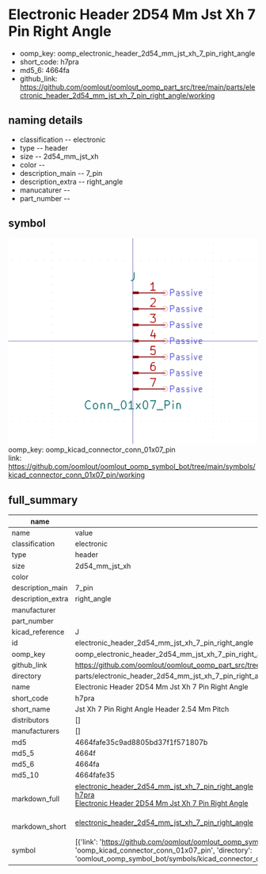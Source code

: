 # Electronic Header 2D54 Mm Jst Xh 7 Pin Right Angle

  
* oomp_key: oomp_electronic_header_2d54_mm_jst_xh_7_pin_right_angle 
* short_code: h7pra
* md5_6: 4664fa  
* github_link: https://github.com/oomlout/oomlout_oomp_part_src/tree/main/parts/electronic_header_2d54_mm_jst_xh_7_pin_right_angle/working  
## naming details
* classification -- electronic
* type -- header
* size -- 2d54_mm_jst_xh
* color -- 
* description_main -- 7_pin
* description_extra -- right_angle
* manucaturer -- 
* part_number -- 



## symbol

![](symbol/0/working/working_600.png)  
oomp_key: oomp_kicad_connector_conn_01x07_pin  
link: https://github.com/oomlout/oomlout_oomp_symbol_bot/tree/main/symbols/kicad_connector_conn_01x07_pin/working  


## full_summary
| name | value | 
| --- | --- | 
| name | value | 
| classification | electronic | 
| type | header | 
| size | 2d54_mm_jst_xh | 
| color |  | 
| description_main | 7_pin | 
| description_extra | right_angle | 
| manufacturer |  | 
| part_number |  | 
| kicad_reference | J | 
| id | electronic_header_2d54_mm_jst_xh_7_pin_right_angle | 
| oomp_key | oomp_electronic_header_2d54_mm_jst_xh_7_pin_right_angle | 
| github_link | https://github.com/oomlout/oomlout_oomp_part_src/tree/main/parts/electronic_header_2d54_mm_jst_xh_7_pin_right_angle/working | 
| directory | parts/electronic_header_2d54_mm_jst_xh_7_pin_right_angle | 
| name | Electronic Header 2D54 Mm Jst Xh 7 Pin Right Angle | 
| short_code | h7pra | 
| short_name | Jst Xh 7 Pin Right Angle Header 2.54 Mm Pitch | 
| distributors | [] | 
| manufacturers | [] | 
| md5 | 4664fafe35c9ad8805bd37f1f571807b | 
| md5_5 | 4664f | 
| md5_6 | 4664fa | 
| md5_10 | 4664fafe35 | 
| markdown_full | [electronic_header_2d54_mm_jst_xh_7_pin_right_angle](https://github.com/oomlout/oomlout_oomp_part_src/tree/main/parts/electronic_header_2d54_mm_jst_xh_7_pin_right_angle/working)<br>[h7pra](https://github.com/oomlout/oomlout_oomp_part_src/tree/main/parts/electronic_header_2d54_mm_jst_xh_7_pin_right_angle/working)<br>[Electronic Header 2D54 Mm Jst Xh 7 Pin Right Angle](https://github.com/oomlout/oomlout_oomp_part_src/tree/main/parts/electronic_header_2d54_mm_jst_xh_7_pin_right_angle/working)<br><br> | 
| markdown_short | [electronic_header_2d54_mm_jst_xh_7_pin_right_angle](https://github.com/oomlout/oomlout_oomp_part_src/tree/main/parts/electronic_header_2d54_mm_jst_xh_7_pin_right_angle/working)<br><br> | 
| symbol | [{'link': 'https://github.com/oomlout/oomlout_oomp_symbol_bot/tree/main/symbols/kicad_connector_conn_01x07_pin', 'oomp_key': 'oomp_kicad_connector_conn_01x07_pin', 'directory': 'oomlout_oomp_symbol_bot/symbols/kicad_connector_conn_01x07_pin//working/working.kicad_sym'}] | 
